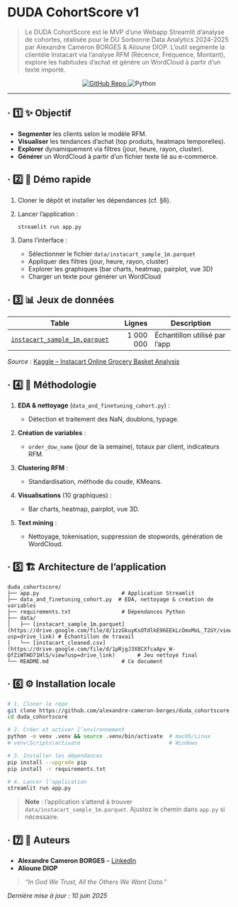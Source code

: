 # DUDA CohortScore v1

> Le DUDA CohortScore est le MVP d’une Webapp Streamlit d’analyse de cohortes, réalisée pour le DU Sorbonne Data Analytics 2024-2025 par Alexandre Cameron BORGES & Alioune DIOP.
> L’outil segmente la clientèle Instacart via l’analyse RFM (Récence, Fréquence, Montant), explore les habitudes d’achat et génère un WordCloud à partir d’un texte importé.

<p align="center">
  <a href="https://github.com/alexandre-cameron-borges/duda_cohortscore" target="_blank">
    <img alt="GitHub Repo" src="https://img.shields.io/badge/GitHub-Repo-181717?logo=github">
  </a>
  <img alt="Python" src="https://img.shields.io/badge/Python-3.8%2B-blue?logo=python">
</p>

---

## · 1️⃣ ✨ Objectif

* **Segmenter** les clients selon le modèle RFM.
* **Visualiser** les tendances d’achat (top produits, heatmaps temporelles).
* **Explorer** dynamiquement via filtres (jour, heure, rayon, cluster).
* **Générer** un WordCloud à partir d’un fichier texte lié au e-commerce.

## · 2️⃣ 🚀 Démo rapide

1. Cloner le dépôt et installer les dépendances (cf. §6).
2. Lancer l’application :

   ```bash
   streamlit run app.py
   ```
3. Dans l’interface :

   * Sélectionner le fichier `data/instacart_sample_1m.parquet`
   * Appliquer des filtres (jour, heure, rayon, cluster)
   * Explorer les graphiques (bar charts, heatmap, pairplot, vue 3D)
   * Charger un texte pour générer un WordCloud

## · 3️⃣ 📊 Jeux de données

| Table                                    |       Lignes | Description                       |
| ---------------------------------------- | -----------: | --------------------------------- |
| [`instacart_sample_1m.parquet`](https://drive.google.com/file/d/1zzGkuyKsOTdlkE96EEkLcOmxMoL_T2GY/view?usp=drive_link)            |    1 000 000 | Échantillon utilisé par l’app     |

*Source* : [Kaggle – Instacart Online Grocery Basket Analysis](https://www.kaggle.com/datasets/yasserh/instacart-online-grocery-basket-analysis-dataset)

## · 4️⃣ 🧠 Méthodologie

1. **EDA & nettoyage** (`data_and_finetuning_cohort.py`) :

   * Détection et traitement des NaN, doublons, typage.
2. **Création de variables** :

   * `order_dow_name` (jour de la semaine), totaux par client, indicateurs RFM.
3. **Clustering RFM** :

   * Standardisation, méthode du coude, KMeans.
4. **Visualisations** (10 graphiques) :

   * Bar charts, heatmap, pairplot, vue 3D.
5. **Text mining** :

   * Nettoyage, tokenisation, suppression de stopwords, génération de WordCloud.

## · 5️⃣ 🏗️ Architecture de l’application

```
duda_cohortscore/
├── app.py                          # Application Streamlit
├── data_and_finetuning_cohort.py  # EDA, nettoyage & création de variables
├── requirements.txt                # Dépendances Python
├── data/
│   ├── [instacart_sample_1m.parquet](https://drive.google.com/file/d/1zzGkuyKsOTdlkE96EEkLcOmxMoL_T2GY/view?usp=drive_link) # Échantillon de travail
│   └── [instacart_cleaned.csv](https://drive.google.com/file/d/1pRjgJ3X8CXfcaApv_W-QfZiWTHO71HlS/view?usp=drive_link)       # Jeu nettoyé final
└── README.md                       # Ce document
```

## · 6️⃣ ⚙️ Installation locale

```bash
# 1. Cloner le repo
git clone https://github.com/alexandre-cameron-borges/duda_cohortscore.git
cd duda_cohortscore

# 2. Créer et activer l’environnement
python -m venv .venv && source .venv/bin/activate  # macOS/Linux
# venv\Scripts\activate                            # Windows

# 3. Installer les dépendances
pip install --upgrade pip
pip install -r requirements.txt

# 4. Lancer l’application
streamlit run app.py
```

> **Note** : l’application s’attend à trouver `data/instacart_sample_1m.parquet`. Ajustez le chemin dans `app.py` si nécessaire.

## · 7️⃣ 🙋 Auteurs

* **Alexandre Cameron BORGES** – [LinkedIn](https://fr.linkedin.com/in/alexandre-cameron-borges)
* **Alioune DIOP**

> *“In God We Trust, All the Others We Want Data.”*

*Dernière mise à jour : 10 juin 2025*
